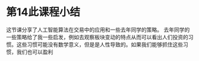 # 第14此课程小结
这节课分享了人工智能算法在交易中的应用和一些去年同学的策略。
去年同学的一些策略给了我一些启发，例如去观察板块变动的特点从而可以看出人们投资的习惯。这些习惯可能没有数学意义，但是是人性导致的。如果我们能够抓住这些习惯，我们也可以盈利
